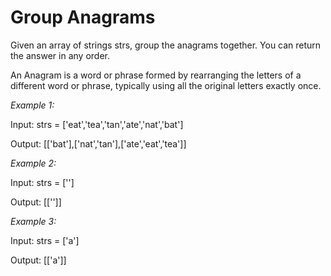 # Group Anagrams

Given an array of strings strs, group the anagrams together. You can return the answer in any order.

An Anagram is a word or phrase formed by rearranging the letters of a different word or phrase, typically using all the original letters exactly once.

*Example 1:*

Input: strs = ['eat','tea','tan','ate','nat','bat']

Output: [['bat'],['nat','tan'],['ate','eat','tea']]

*Example 2:*

Input: strs = ['']

Output: [['']]

*Example 3:*

Input: strs = ['a']

Output: [['a']]
